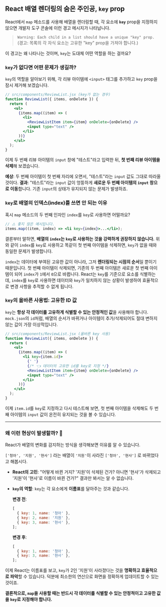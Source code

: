 ## React 배열 렌더링의 숨은 주인공, `key` prop

React에서 `map` 메소드를 사용해 배열을 렌더링할 때, 각 요소에 **`key`** prop을 지정하지 않으면 개발자 도구 콘솔에 이런 경고 메시지가 나타납니다.

> `Warning: Each child in a list should have a unique "key" prop.`
> (경고: 목록의 각 자식 요소는 고유한 "key" prop을 가져야 합니다.)

이 경고는 왜 나타나는 것이며, `key`는 도대체 어떤 역할을 하는 걸까요?

### `key`가 없다면 어떤 문제가 생길까?

`key`의 역할을 알아보기 위해, 각 리뷰 아이템에 `<input>` 태그를 추가하고 `key` prop을 잠시 제거해 보겠습니다.

```jsx
// src/components/ReviewList.jsx (key가 없는 경우)
function ReviewList({ items, onDelete }) {
  return (
    <ul>
      {items.map((item) => (
        <li>
          <ReviewListItem item={item} onDelete={onDelete} />
          <input type="text" />
        </li>
      ))}
    </ul>
  );
}
```

이제 두 번째 리뷰 아이템의 `input` 창에 "테스트"라고 입력한 뒤, **첫 번째 리뷰 아이템을 삭제**해 보겠습니다.

**예상**: 두 번째 아이템이 첫 번째 자리에 오면서, "테스트"라는 `input` 값도 그대로 따라올 것이다.
**결과**: "테스트"라는 `input` 값이 엉뚱하게 **새로운 두 번째 아이템의 `input` 창으로 이동**합니다. 기존 `input`의 상태가 유지되지 않는 문제가 발생하죠.

### `key`로 배열의 인덱스(index)를 쓰면 안 되는 이유

혹시 `map` 메소드의 두 번째 인자인 `index`를 `key`로 사용하면 어떨까요?

```jsx
// ⚠️ 좋지 않은 예시입니다.
items.map((item, index) => <li key={index}>...</li>);
```

결론부터 말하면, **배열의 `index`는 `key`로 사용하는 것을 강력하게 권장하지 않습니다.** 위와 같이 `index`를 `key`로 사용하고 똑같이 첫 번째 아이템을 삭제하면, `key`가 없을 때와 동일한 문제가 발생합니다.

`index`는 데이터에 부여된 고유한 값이 아니라, 그저 **렌더링되는 시점의 순서**일 뿐이기 때문입니다. 첫 번째 아이템이 삭제되면, 기존의 두 번째 아이템은 새로운 첫 번째 아이템이 되어 `index`가 `1`에서 `0`으로 바뀝니다. React는 `key`를 기준으로 요소를 식별하는데, `index`를 `key`로 사용하면 데이터와 `key`가 일치하지 않는 상황이 발생하여 효율적으로 변경 사항을 추적할 수 없게 됩니다.

### `key`의 올바른 사용법: 고유한 ID 값

`key`는 **항상 각 데이터를 고유하게 식별할 수 있는 안정적인 값**을 사용해야 합니다. `mock.json`의 `id`처럼, 배열의 순서가 바뀌거나 아이템이 추가/삭제되어도 절대 변하지 않는 값이 가장 이상적입니다.

```jsx
// src/components/ReviewList.jsx (올바른 key 사용)
function ReviewList({ items, onDelete }) {
  return (
    <ul>
      {items.map((item) => (
        <li key={item.id}>
          {' '}
          {/* 👈 데이터의 고유한 id를 key로 지정 */}
          <ReviewListItem item={item} onDelete={onDelete} />
          <input type="text" />
        </li>
      ))}
    </ul>
  );
}
```

이제 `item.id`를 `key`로 지정하고 다시 테스트해 보면, 첫 번째 아이템을 삭제해도 두 번째 아이템의 `input` 값이 온전히 유지되는 것을 볼 수 있습니다.

---

### 왜 이런 현상이 발생할까? 🤔

React가 배열의 변화를 감지하는 방식을 생각해보면 이유를 알 수 있습니다.

`['청아', '지원', '현사']` 라는 배열이 `'지원'`이 사라진 `['청아', '현사']` 로 바뀌었다고 해봅시다.

- **React의 고민**: "어떻게 바뀐 거지? '지원'이 삭제된 건가? 아니면 '현사'가 삭제되고 '지원'이 '현사'로 이름이 바뀐 건가?" 결과만 봐서는 알 수 없습니다.

- **`key`의 역할**: `key`는 각 요소에게 **이름표**를 달아주는 것과 같습니다.

  **변경 전**:

  ```js
  [
    { key: 1, name: '청아' },
    { key: 2, name: '지원' },
    { key: 3, name: '현사' },
  ];
  ```

  **변경 후**:

  ```js
  [
    { key: 1, name: '청아' },
    { key: 3, name: '현사' },
  ];
  ```

이제 React는 이름표를 보고, `key`가 2인 '지원'이 사라졌다는 것을 **명확하고 효율적으로 파악**할 수 있습니다. 덕분에 최소한의 연산으로 화면을 정확하게 업데이트할 수 있는 것이죠.

**결론적으로, `map`을 사용할 때는 반드시 각 데이터를 식별할 수 있는 안정적이고 고유한 값을 `key`로 지정해야 합니다.**
